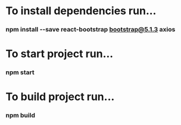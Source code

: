 # To install dependencies run...

### npm install --save react-bootstrap bootstrap@5.1.3 axios

# To start project run...

### npm start

# To build project run...

### npm build

